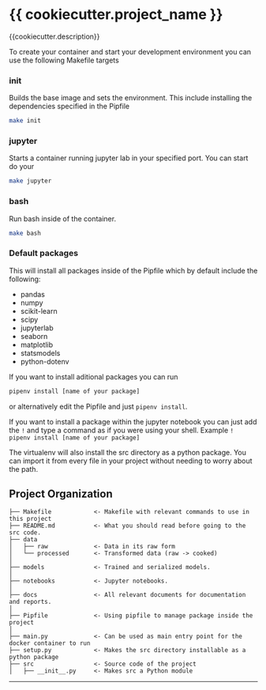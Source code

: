 # {{ cookiecutter.project_name }}

{{cookiecutter.description}}

To create your container and start your development environment you can use the following Makefile targets

### init

Builds the base image and sets the environment. This include installing the dependencies specified in the Pipfile

```bash
make init
```

### jupyter

Starts a container running jupyter lab in your specified port. You can start do your

```bash
make jupyter
```

### bash

Run bash inside of the container.

```bash
make bash
```

### Default packages

This will install all packages inside of the Pipfile which by default include the following:

- pandas
- numpy
- scikit-learn
- scipy
- jupyterlab
- seaborn
- matplotlib
- statsmodels
- python-dotenv

If you want to install aditional packages you can run

```bash
pipenv install [name of your package]
```

or alternatively edit the Pipfile and just `pipenv install`.

If you want to install a package within the jupyter notebook you can just add the `!` and type a command as if you were using your shell. Example `! pipenv install [name of your package]`

The virtualenv will also install the src directory as a python package. You can import it from every file in your project without needing to worry about the path.

## Project Organization

    ├── Makefile            <- Makefile with relevant commands to use in this project
    ├── README.md           <- What you should read before going to the src code.
    ├── data
    │   ├── raw             <- Data in its raw form
    │   └── processed       <- Transformed data (raw -> cooked)
    │
    ├── models              <- Trained and serialized models.
    │
    ├── notebooks           <- Jupyter notebooks.
    │
    ├── docs                <- All relevant documents for documentation and reports.
    │
    ├── Pipfile             <- Using pipfile to manage package inside the project
    │
    ├── main.py             <- Can be used as main entry point for the docker container to run
    ├── setup.py            <- Makes the src directory installable as a python package
    ├── src                 <- Source code of the project
    │   ├── __init__.py     <- Makes src a Python module

---
